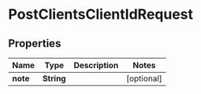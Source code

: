 
# PostClientsClientIdRequest

## Properties
Name | Type | Description | Notes
------------ | ------------- | ------------- | -------------
**note** | **String** |  |  [optional]



